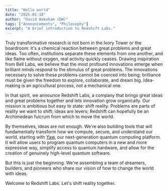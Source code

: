 ```yaml
---
title: "Hello world"
date: "2025-01-18"
author: "David Wakeham (DW)"
tags: ["Announcements", "Philosophy"]
excerpt: "A brief introduction to Redshift Labs."
---
```


Truly transformative research is not born in the Ivory Tower or the boardroom: it's a chemical reaction between great problems and great ideas. Too often, institutions separate these elements from one another, and like flame without oxygen, real activity quickly ceases. Drawing inspiration from Bell Labs, we believe that the most profound innovations emerge when brilliant minds respond to the stimulus of great problems. The innovations necessary to solve these problems cannot be coerced into being; brilliance must be given the freedom to explore, collaborate, and dream big. Idea-making is an agricultural process, not a mechanical one.

In that spirit, we announce Redshift Labs, a company that brings great ideas and great problems together and lets innovation grow organically. Our mission is ambitious but easy to state: shift reality. Problems are parts of reality we want to shift; ideas are levers; Redshift can hopefully be an Archimedean fulcrum from which to move the world.

By themselves, ideas are not enough. We're also building tools that will fundamentally transform how we compute, secure, and understand our world, starting with [Yaw](https://rsh.dev/#yaw), our next-generation quantum computing platform. It will allow users to program quantum computers in a new and more expressive way, simplify access to quantum hardware, and allow for the creation of genuinely high-level quantum software.

But this is just the beginning. We're assembling a team of dreamers, builders, and pioneers who share our vision of how to change the world with ideas.

Welcome to Redshift Labs. Let's shift reality together.
